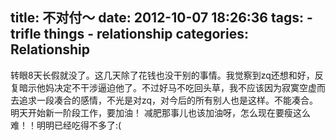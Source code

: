 title: 不对付～
date: 2012-10-07 18:26:36
tags: 
    - trifle things
    - relationship
categories: Relationship
---

转眼8天长假就没了。这几天除了花钱也没干别的事情。我觉察到zq还想和好，反复暗示他妈决定不干涉逼迫他了。不过好马不吃回头草，我不应该因为寂寞空虚而去追求一段凑合的感情，不光是对zq，对今后的所有别人也是这样。不能凑合。
明天开始新一阶段工作，要加油！
减肥那事儿也该加油呀，怎么现在要瘦这么难！！明明已经吃得不多了:(

